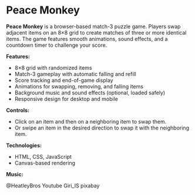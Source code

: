 # Peace Monkey

**Peace Monkey** is a browser-based match-3 puzzle game. Players swap adjacent items on an 8×8 grid to create matches of three or more identical items. The game features smooth animations, sound effects, and a countdown timer to challenge your score.

**Features:**

* 8×8 grid with randomized items
* Match-3 gameplay with automatic falling and refill
* Score tracking and end-of-game display
* Animations for swapping, removing, and falling items
* Background music and sound effects (optional, loaded safely)
* Responsive design for desktop and mobile

**Controls:**

* Click on an item and then on a neighboring item to swap them.
* Or swipe an item in the desired direction to swap it with the neighboring item.

**Technologies:**

* HTML, CSS, JavaScript
* Canvas-based rendering
  
**Music:**

@HeatleyBros Youtube 
Giri_IS pixabay
